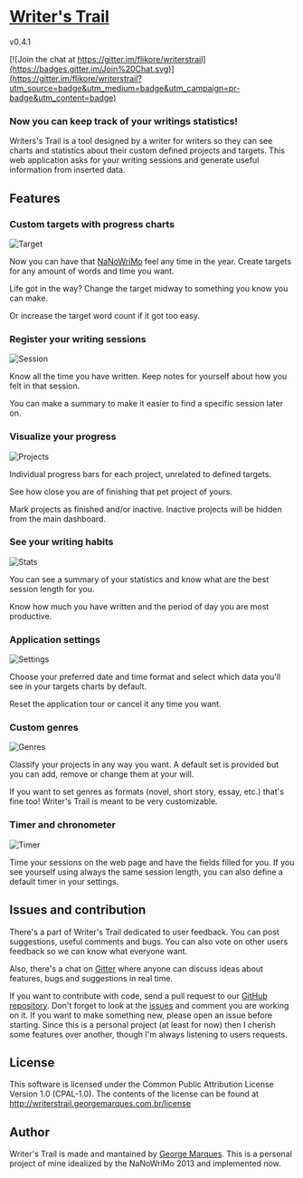 # [Writer's Trail](http://writerstrail.georgemarques.com.br)

v0.4.1

[![Join the chat at https://gitter.im/flikore/writerstrail](https://badges.gitter.im/Join%20Chat.svg)](https://gitter.im/flikore/writerstrail?utm_source=badge&utm_medium=badge&utm_campaign=pr-badge&utm_content=badge)

### Now you can keep track of your writings statistics!

Writers's Trail is a tool designed by a writer for writers so they can see charts and statistics about their custom defined projects and targets. This web application asks for your writing sessions and generate useful information from inserted data.

## Features

### Custom targets with progress charts

![Target](http://writerstrail.georgemarques.com.br/images/target.png)

Now you can have that [NaNoWriMo](http://nanowrimo.org) feel any time in the year. Create targets for any amount of words and time you want.

Life got in the way? Change the target midway to something you know you can make.

Or increase the target word count if it got too easy.

### Register your writing sessions

![Session](http://writerstrail.georgemarques.com.br/images/session.png)

Know all the time you have written. Keep notes for yourself about how you felt in that session.

You can make a summary to make it easier to find a specific session later on.

### Visualize your progress

![Projects](http://writerstrail.georgemarques.com.br/images/projects.png)

Individual progress bars for each project, unrelated to defined targets.

See how close you are of finishing that pet project of yours.

Mark projects as finished and/or inactive. Inactive projects will be hidden from the main dashboard.

### See your writing habits

![Stats](http://writerstrail.georgemarques.com.br/images/stats.png)

You can see a summary of your statistics and know what are the best session length for you.

Know how much you have written and the period of day you are most productive.

### Application settings

![Settings](http://writerstrail.georgemarques.com.br/images/settings.png)

Choose your preferred date and time format and select which data you'll see in your targets charts by default.

Reset the application tour or cancel it any time you want.

### Custom genres

![Genres](http://writerstrail.georgemarques.com.br/images/genres.png)

Classify your projects in any way you want. A default set is provided but you can add, remove or change them at your will.

If you want to set genres as formats (novel, short story, essay, etc.) that's fine too! Writer's Trail is meant to be very customizable.

### Timer and chronometer

![Timer](http://writerstrail.georgemarques.com.br/images/timer.png)

Time your sessions on the web page and have the fields filled for you. If you see yourself using always the same session length, you can also define a default timer in your settings.

## Issues and contribution

There's a part of Writer's Trail dedicated to user feedback. You can post suggestions, useful comments and bugs. You can also vote on other users feedback so we can know what everyone want.

Also, there's a chat on [Gitter](https://gitter.im/flikore/writerstrail) where anyone can discuss ideas about features, bugs and suggestions in real time.

If you want to contribute with code, send a pull request to our [GitHub repository](https://github.com/flikore/writerstrail). Don't forget to look at the [issues](https://github.com/flikore/writerstrail/issues) and comment you are working on it. If you want to make something new, please open an issue before starting. Since this is a personal project (at least for now) then I cherish some features over another, though I'm always listening to users requests.

## License

This software is licensed under the Common Public Attribution License Version 1.0 (CPAL-1.0). The contents of the license can be found at http://writerstrail.georgemarques.com.br/license

## Author

Writer's Trail is made and mantained by [George Marques](http://georgemarques.com.br). This is a personal project of mine idealized by the NaNoWriMo 2013 and implemented now.